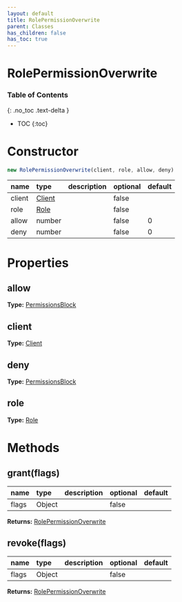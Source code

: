 ```yaml
---
layout: default
title: RolePermissionOverwrite
parent: Classes
has_children: false
has_toc: true
---
```


# RolePermissionOverwrite
### Table of Contents
{: .no_toc .text-delta }

- TOC
{:toc}
# Constructor
```js
new RolePermissionOverwrite(client, role, allow, deny)
```

| name | type | description | optional | default |
|:-----|:-----|:------------|:---------|:--------|
| client | [Client](classes/Client) |  | false |  |
| role | [Role](classes/Role) |  | false |  |
| allow | number |  | false | 0 |
| deny | number |  | false | 0 |

# Properties
## allow
**Type:** [PermissionsBlock](classes/PermissionsBlock)

## client
**Type:** [Client](classes/Client)

## deny
**Type:** [PermissionsBlock](classes/PermissionsBlock)

## role
**Type:** [Role](classes/Role)

# Methods
## grant(flags)
| name | type | description | optional | default |
|:-----|:-----|:------------|:---------|:--------|
| flags | Object |  | false |  |

**Returns:** [RolePermissionOverwrite](classes/RolePermissionOverwrite)

## revoke(flags)
| name | type | description | optional | default |
|:-----|:-----|:------------|:---------|:--------|
| flags | Object |  | false |  |

**Returns:** [RolePermissionOverwrite](classes/RolePermissionOverwrite)

